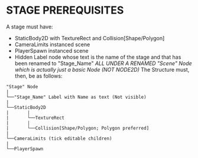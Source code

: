 # STAGE PREREQUISITES
A stage must have:
- StaticBody2D with TextureRect and Collision[Shape/Polygon]
- CameraLimits instanced scene
- PlayerSpawn instanced scene
- Hidden Label node whose text is the name of the stage and that has been renamed to "Stage_Name"
*ALL UNDER A RENAMED "Scene" Node which is actually just a basic Node (NOT NODE2D)*
The Structure must, then, be as follows:
```
"Stage" Node
|
└──"Stage_Name" Label with Name as text (Not visible)
|
└──StaticBody2D
|       |
|       └──TextureRect
|       |
|       └──Collision[Shape/Polygon; Polygon preferred]
|
└──CameraLimits (tick editable children)
|
└──PlayerSpawn
```
